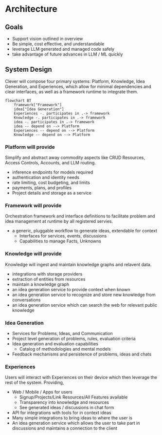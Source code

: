 # Architecture

## Goals

- Support vision outlined in overview
- Be simple, cost effective, and understandable
- leverage LLM generated and managed code safely
- take advantage of future advances in LLM / ML quickly

## System Design

Clever will compose four primary systems: Platform, Knowledge, Idea Generation, and Experiences, which allow
for minimal
dependencies and clear interfaces, as well as a framework runtime to integrate them.

```mermaid
flowchart BT
    framework["Framework"]
    idea["Idea Generation"]
    Experiences -. participates in .-> framework
    Knowledge -. participates in .-> framework
    idea -. participates in .-> framework
    idea -- depend on --> Platform
    Experiences -- depend on --> Platform
    Knowledge -- depend on --> Platform
```

### Platform will provide

Simplify and abstract away commodity aspects like CRUD Resources, Access Controls, Accounts, and LLM routing.

- inference endpoints for models required
- authentication and identity needs
- rate limiting, cost budgeting, and limits
- payments, plans, and profiles
- Project details and storage as a service

### Framework will provide

Orchestration framework and interface definitions to
facilitate problem and idea management at runtime by all registered servies.

- a generic, pluggable workflow to generate ideas, extendable for context
    - Interfaces for services, events, discussions
    - Capabilities to manage Facts, Unknowns

### Knowledge will provide

Knowledge will ingest and maintain knowledge graphs and relavent data.

- integrations with storage providers
- extraction of entities from resources
- maintain a knowledge graph
- an idea generation service to provide context when known
- an idea generation service to recognize and store new knowledge from conversations
- an idea generation service which can search the web for relevant public knowledge

### Idea Generation

- Services for Problems, Ideas, and Communication
- Project level generation of problems, rules, evaluation criteria
- Idea generation and evaluation capabilities
    - Catalog of methodologies and mental models
- Feedback mechanisms and persistence of problems, ideas and chats

### Experiences

Users will interact
with Experiences on their device which then leverage the rest of the system. Providing,

- Web / Mobile / Apps for users
    - Signup/Projects/Link Resources/All Features available
    - Transparency into knowledge and resources
    - See generated ideas / discussions in chat form
- API for integrations with tools for in context ideas
- Many simple integrations to bring ideas to where the user is
- An idea generation service which allows the user to take part in discussions and maintains a connection to the client

